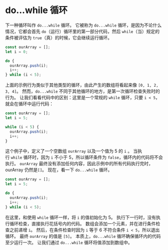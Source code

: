 # do...while 循环

下一种循环叫作 `do...while` 循环。 它被称为 `do...while` 循环，是因为不论什么情况，它都会首先 `do`（运行）循环里的第一部分代码，然后 `while`（当）规定的条件被评估为 `true`（真）的时候，它会继续运行循环。

```js
const ourArray = [];
let i = 0;

do {
  ourArray.push(i);
  i++;
} while (i < 5);
```

上面的示例行为类似于其他类型的循环，由此产生的数组将看起来像 `[0, 1, 2, 3, 4]`。 然而，`do...while` 不同于其他循环的地方，是第一次循环检查失败时的行为。 让我们看看代码中的区别：这里是一个常规的 `while` 循环，只要 `i < 5`，就会在循环中运行代码：

```js
const ourArray = []; 
let i = 5;

while (i < 5) {
  ourArray.push(i);
  i++;
}
```

这个例子中，定义了一个空数组 `ourArray` 以及一个值为 5 的 `i` 。 当执行 `while` 循环时，因为 `i` 不小于 5，所以循环条件为 `false`，循环内的代码将不会执行。 `ourArray` 最终没有添加任何内容，因此示例中的所有代码执行完时，ourArray 仍然是`[]`。 现在，看一下 `do...while` 循环。

```js
const ourArray = []; 
let i = 5;

do {
  ourArray.push(i);
  i++;
} while (i < 5);
```

在这里，和使用 `while` 循环一样，将 `i` 的值初始化为 5。 执行下一行时，没有执行循环检查，直接执行花括号内的代码。 数组会添加一个元素，并在进行条件检查之前递增 `i`。 然后，在条件检查时因为 `i` 等于 6 不符合条件 `i < 5`，所以退出循环。 最终 `ourArray` 的值是 `[5]`。 本质上，`do...while` 循环确保循环内的代码至少运行一次。 让我们通过 `do...while` 循环将值添加到数组中。
